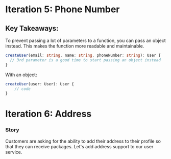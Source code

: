 # Iteration 5: Phone Number

## Key Takeaways:

To prevent passing a lot of parameters to a function, you can pass an object instead. This makes the function more readable and maintainable.

```typescript
createUser(email: string, name: string, phoneNumber: string): User {
  // 3rd parameter is a good time to start passing an object instead
}
```

With an object:

```typescript
createUser(user: User): User {
    // code
}
```

# Iteration 6: Address

### Story

Customers are asking for the ability to add their address to their profile so that they can receive packages. Let's add address support to our user service.
